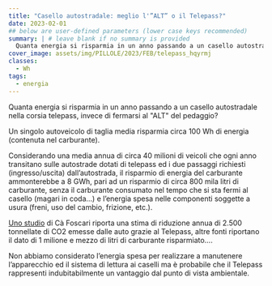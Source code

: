 ```yaml
---
title: "Casello autostradale: meglio l'”ALT” o il Telepass?"
date: 2023-02-01
## below are user-defined parameters (lower case keys recommended)
summary: | # leave blank if no summary is provided
  Quanta energia si risparmia in un anno passando a un casello autostradale nella corsia telepass, invece di fermarsi al "ALT" del pedaggio?
cover_image: assets/img/PILLOLE/2023/FEB/telepass_hqyrmj
classes: 
  - Wh
tags:
  - energia
---
```


Quanta energia si risparmia in un anno passando a un casello autostradale nella corsia telepass, invece di fermarsi al "ALT" del pedaggio? 

Un singolo autoveicolo di taglia media risparmia circa 100 Wh di energia (contenuta nel carburante).  

Considerando una media annua di circa 40 milioni di veicoli che ogni anno transitano sulle autostrade dotati di telepass ed i due passaggi richiesti (ingresso/uscita) dall’autostrada, il risparmio di energia del carburante ammonterebbe a 8 GWh, pari ad un risparmio di circa 800 mila litri di carburante, senza il carburante consumato nel tempo che si sta fermi al casello (magari in coda…) e l’energia spesa nelle componenti soggette a usura (freni, uso del cambio, frizione, etc.). 

[Uno studio](https://apps.unive.it/server/eventi/40931/Short%20paper_%20Caso%20Telepass_v3.pdf) di Cà Foscari riporta una stima di riduzione annua di 2.500 tonnellate di CO2 emesse dalle auto grazie al Telepass, altre fonti riportano il dato di 1 milione e mezzo di litri di carburante risparmiato…. 

Non abbiamo considerato l’energia spesa per realizzare a manutenere l’apparecchio ed il sistema di lettura ai caselli ma è probabile che il Telepass rappresenti indubitabilmente un vantaggio dal punto di vista ambientale.


<!--
  created 2023-02-01 15:42:54.331047 +0100 CET m=+0.025056917
-->